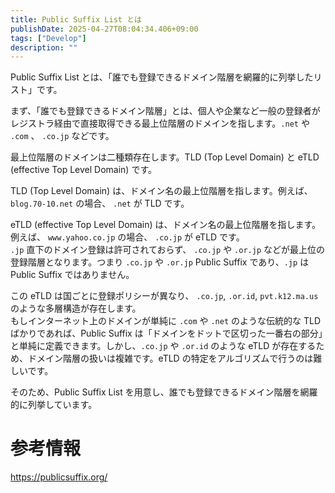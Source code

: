 ```yaml
---
title: Public Suffix List とは
publishDate: 2025-04-27T08:04:34.406+09:00
tags: ["Develop"]
description: ""
---
```


Public Suffix List とは、「誰でも登録できるドメイン階層を網羅的に列挙したリスト」です。

まず、「誰でも登録できるドメイン階層」とは、個人や企業など一般の登録者がレジストラ経由で直接取得できる最上位階層のドメインを指します。`.net` や `.com` 、 `.co.jp` などです。

最上位階層のドメインは二種類存在します。TLD (Top Level Domain) と eTLD (effective Top Level Domain) です。

TLD (Top Level Domain) は、ドメイン名の最上位階層を指します。例えば、 `blog.70-10.net` の場合、 `.net` が TLD です。

eTLD (effective Top Level Domain) は、ドメイン名の最上位階層を指します。例えば、 `www.yahoo.co.jp` の場合、 `.co.jp` が eTLD です。  
`.jp` 直下のドメイン登録は許可されておらず、 `.co.jp` や `.or.jp` などが最上位の登録階層となります。つまり `.co.jp` や `.or.jp` Public Suffix であり、`.jp` は Public Suffix ではありません。

この eTLD は国ごとに登録ポリシーが異なり、 `.co.jp`, `.or.id`, `pvt.k12.ma.us` のような多層構造が存在します。  
もしインターネット上のドメインが単純に `.com` や `.net` のような伝統的な TLD ばかりであれば、Public Suffix は「ドメインをドットで区切った一番右の部分」と単純に定義できます。しかし、`.co.jp` や `.or.id` のような eTLD が存在するため、ドメイン階層の扱いは複雑です。eTLD の特定をアルゴリズムで行うのは難しいです。

そのため、Public Suffix List を用意し、誰でも登録できるドメイン階層を網羅的に列挙しています。

# 参考情報

https://publicsuffix.org/
